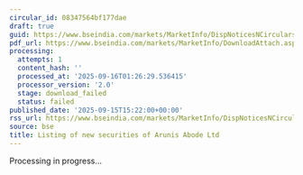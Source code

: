 ```yaml
---
circular_id: 08347564bf177dae
draft: true
guid: https://www.bseindia.com/markets/MarketInfo/DispNoticesNCirculars.aspx?Noticeid={238D76B4-52C7-4EB5-8983-D208125D72D3}&noticeno=20250915-67&dt=09/15/2025&icount=67&totcount=81&flag=0
pdf_url: https://www.bseindia.com/markets/MarketInfo/DownloadAttach.aspx?id=20250915-67&attachedId=
processing:
  attempts: 1
  content_hash: ''
  processed_at: '2025-09-16T01:26:29.536415'
  processor_version: '2.0'
  stage: download_failed
  status: failed
published_date: '2025-09-15T15:22:00+00:00'
rss_url: https://www.bseindia.com/markets/MarketInfo/DispNoticesNCirculars.aspx?Noticeid={238D76B4-52C7-4EB5-8983-D208125D72D3}&noticeno=20250915-67&dt=09/15/2025&icount=67&totcount=81&flag=0
source: bse
title: Listing of new securities of Arunis Abode Ltd
---
```


Processing in progress...